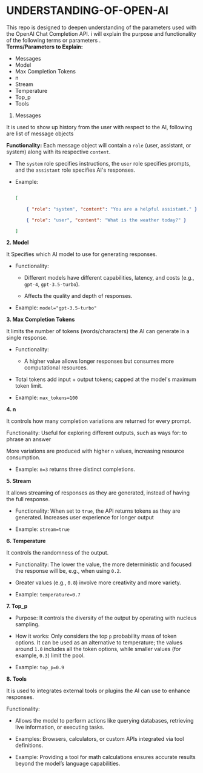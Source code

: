 # UNDERSTANDING-OF-OPEN-AI
 This repo is designed to deepen  understanding of the parameters used with the OpenAI Chat Completion API. i will explain the purpose and functionality of the following terms or parameters .  
 **Terms/Parameters to Explain:** 
 - Messages
 - Model
 - Max Completion Tokens
 - n
 - Stream
 - Temperature
 - Top_p
 - Tools

1. Messages

It is used to show up history from the user with respect to the AI, following are list of message objects

**Functionality:**   Each message object will contain a `role` (user, assistant, or system) along with its respective `content`.

- The `system` role specifies instructions, the `user` role specifies prompts, and the `assistant` role specifies AI's responses.

- Example:

  ```json

  [

      { "role": "system", "content": "You are a helpful assistant." },

      { "role": "user", "content": "What is the weather today?" }

  ]

  ```

**2. Model**

It Specifies which AI model to use for generating responses.

- Functionality:  

  - Different models have different capabilities, latency, and costs (e.g., `gpt-4`, `gpt-3.5-turbo`).

  - Affects the quality and depth of responses.

- Example: `model="gpt-3.5-turbo"`


**3. Max Completion Tokens**

It limits the number of tokens (words/characters) the AI can generate in a single response.

- Functionality:  

  - A higher value allows longer responses but consumes more computational resources.

- Total tokens add input + output tokens; capped at the model's maximum token limit.

- Example: `max_tokens=100`


**4. n**

It controls how many completion variations are returned for every prompt.

Functionality:  Useful for exploring different outputs, such as ways for: to phrase an answer

  More variations are produced with higher `n` values, increasing resource consumption.

- Example: `n=3` returns three distinct completions.


**5. Stream**

It allows streaming of responses as they are generated, instead of having the full response.

- Functionality:  When set to `true`, the API returns tokens as they are generated. Increases user experience for longer output

- Example: `stream=true`


**6. Temperature**

It controls the randomness of the output.

- Functionality:  The lower the value, the more deterministic and focused the response will be, e.g., when using `0.2`.

- Greater values (e.g., `0.8`) involve more creativity and more variety.

- Example: `temperature=0.7`


 **7. Top_p**

- Purpose: It controls the diversity of the output by operating with nucleus sampling.

- How it works:  Only considers the top `p` probability mass of token options. It can be used as an alternative to temperature; the values around `1.0` includes all the token options, while smaller values (for example, `0.3`) limit the pool.

- Example: `top_p=0.9`


**8. Tools**

It is used to integrates external tools or plugins the AI can use to enhance responses.

Functionality:  

  - Allows the model to perform actions like querying databases, retrieving live information, or executing tasks.

  - Examples: Browsers, calculators, or custom APIs integrated via tool definitions.

- Example: Providing a tool for math calculations ensures accurate results beyond the model’s language capabilities.


